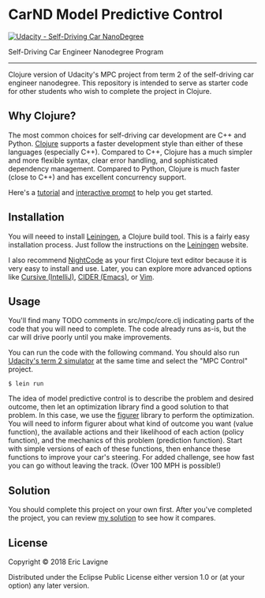 # CarND Model Predictive Control
[![Udacity - Self-Driving Car NanoDegree](https://s3.amazonaws.com/udacity-sdc/github/shield-carnd.svg)](http://www.udacity.com/drive)

Self-Driving Car Engineer Nanodegree Program

---

Clojure version of Udacity's MPC project from term 2 of the self-driving
car engineer nanodegree. This repository is intended to serve as starter code for
other students who wish to complete the project in Clojure.

## Why Clojure?

The most common choices for self-driving car development are C++ and Python.
[Clojure](https://clojure.org/)
supports a faster development style than either of these languages (especially C++).
Compared to C++, Clojure has a much simpler and more flexible syntax, clear
error handling, and sophisticated dependency management. Compared to Python, Clojure is
much faster (close to C++) and has excellent concurrency support.

Here's a [tutorial](https://clojure.org/guides/learn/syntax#_clojure_basics)
and [interactive prompt](http://clojurescript.net/) to help you get started.

## Installation

You will neeed to install
[Leiningen](https://leiningen.org/),
a Clojure build tool. This is a fairly easy
installation process. Just follow the instructions on the
[Leiningen](https://leiningen.org/) website.

I also recommend [NightCode](https://sekao.net/nightcode/) as your first Clojure text
editor because it is very easy to install and use. Later, you can explore more advanced
options like [Cursive (IntelliJ)](https://cursive-ide.com/),
[CIDER (Emacs)](https://github.com/clojure-emacs/cider),
or [Vim](https://github.com/tpope/vim-fireplace).

## Usage

You'll find many TODO comments in src/mpc/core.clj indicating parts of
the code that you will need to complete. The code already runs as-is,
but the car will drive poorly until you make improvements.

You can run the code with the following command. You should also run
[Udacity's term 2 simulator](https://github.com/udacity/self-driving-car-sim/releases)
at the same time and select the "MPC Control" project.

    $ lein run

The idea of model predictive control is to describe the problem and desired outcome,
then let an optimization library find a good solution to that problem. In this case,
we use the [figurer](https://github.com/ericlavigne/figurer) library to perform the
optimization. You will need to inform figurer about what kind of outcome you want
(value function), the available actions and their likelihood of each action (policy
function), and the mechanics of this problem (prediction function). Start with
simple versions of each of these functions, then enhance these functions to improve
your car's steering. For added challenge, see how fast you can go without leaving
the track. (Over 100 MPH is possible!)

## Solution

You should complete this project on your own first. After you've completed the project,
you can review
[my solution](https://github.com/ericlavigne/CarND-MPC-Clojure/compare/solution)
to see how it compares.

## License

Copyright © 2018 Eric Lavigne

Distributed under the Eclipse Public License either version 1.0 or (at
your option) any later version.
